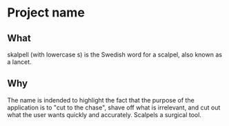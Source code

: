# Project name

## What

skalpell (with lowercase s) is the Swedish word for a scalpel, also known as a lancet.

## Why

The name is indended to highlight the fact that the purpose of the application is to "cut to the chase",
shave off what is irrelevant, and cut out what the user wants quickly and accurately.
Scalpels a surgical tool.

